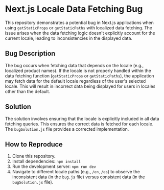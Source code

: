 # Next.js Locale Data Fetching Bug

This repository demonstrates a potential bug in Next.js applications when using `getStaticProps` or `getStaticPaths` with localized data fetching. The issue arises when the data fetching logic doesn't explicitly account for the current locale, leading to inconsistencies in the displayed data.

## Bug Description

The bug occurs when fetching data that depends on the locale (e.g., localized product names). If the locale is not properly handled within the data fetching function (`getStaticProps` or `getStaticPaths`), the application may fetch data for the default locale regardless of the user's selected locale.  This will result in incorrect data being displayed for users in locales other than the default. 

## Solution

The solution involves ensuring that the locale is explicitly included in all data fetching queries. This ensures the correct data is fetched for each locale. The `bugSolution.js` file provides a corrected implementation.

## How to Reproduce

1. Clone this repository.
2. Install dependencies: `npm install`
3. Run the development server: `npm run dev`
4. Navigate to different locale paths (e.g., `/en`, `/es`) to observe the inconsistent data (in the `bug.js` file) versus consistent data (in the `bugSolution.js` file).